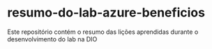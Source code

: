 # resumo-do-lab-azure-beneficios
Este repositório contém o resumo das lições aprendidas durante o desenvolvimento do lab na DIO
